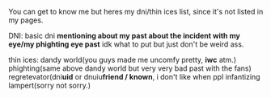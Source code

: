 You can get to know me but heres my dni/thin ices list, since it's not listed in my pages.

DNI:
basic dni
**mentioning about my past about the incident with my eye/my phighting eye past**
idk what to put but just don't be weird ass.

thin ices:
dandy world(you guys made me uncomfy pretty, **iwc** atm.)
phighting(same above dandy world but very very bad past with the fans)
regretevator(dni**uid** or dnuiu**friend / known**, i don't like when ppl infantizing lampert(sorry not sorry.)
